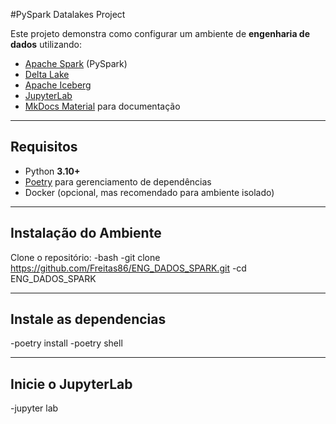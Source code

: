 #PySpark Datalakes Project

Este projeto demonstra como configurar um ambiente de **engenharia de dados** utilizando:

- [Apache Spark](https://spark.apache.org/) (PySpark)
- [Delta Lake](https://delta.io/)
- [Apache Iceberg](https://iceberg.apache.org/)
- [JupyterLab](https://jupyter.org/)
- [MkDocs Material](https://squidfunk.github.io/mkdocs-material/) para documentação

---

## Requisitos

- Python **3.10+**
- [Poetry](https://python-poetry.org/) para gerenciamento de dependências
- Docker (opcional, mas recomendado para ambiente isolado)

---

## Instalação do Ambiente
Clone o repositório:
-bash
-git clone https://github.com/Freitas86/ENG_DADOS_SPARK.git
-cd ENG_DADOS_SPARK

---

## Instale as dependencias
-poetry install
-poetry shell

---

## Inicie o JupyterLab
-jupyter lab

